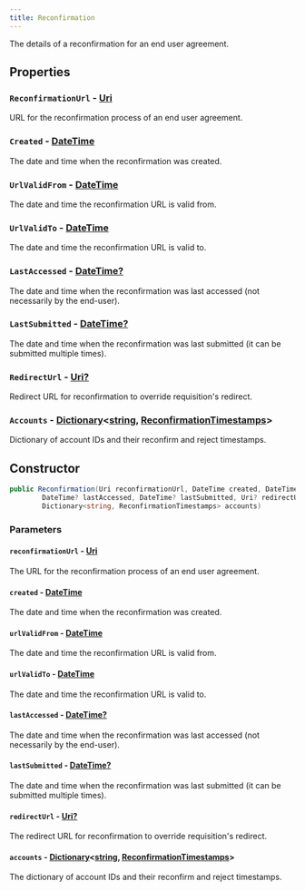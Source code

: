```yaml
---
title: Reconfirmation
---
```


The details of a reconfirmation for an end user agreement.

## Properties

### `ReconfirmationUrl` - [Uri](https://learn.microsoft.com/en-us/dotnet/api/system.uri)

URL for the reconfirmation process of an end user agreement.

### `Created` - [DateTime](https://learn.microsoft.com/en-us/dotnet/api/system.datetime)

The date and time when the reconfirmation was created.

### `UrlValidFrom` - [DateTime](https://learn.microsoft.com/en-us/dotnet/api/system.datetime)

The date and time the reconfirmation URL is valid from.

### `UrlValidTo` - [DateTime](https://learn.microsoft.com/en-us/dotnet/api/system.datetime)

The date and time the reconfirmation URL is valid to.

### `LastAccessed` - [DateTime?](https://learn.microsoft.com/en-us/dotnet/api/system.datetime)

The date and time when the reconfirmation was last accessed (not necessarily by the end-user).

### `LastSubmitted` - [DateTime?](https://learn.microsoft.com/en-us/dotnet/api/system.datetime)

The date and time when the reconfirmation was last submitted (it can be submitted multiple times).

### `RedirectUrl` - [Uri?](https://learn.microsoft.com/en-us/dotnet/api/system.uri)

Redirect URL for reconfirmation to override requisition's redirect.

### `Accounts` - [Dictionary](https://learn.microsoft.com/en-us/dotnet/api/system.collections.generic.dictionary-2)\<[string](https://learn.microsoft.com/en-us/dotnet/api/system.string), [ReconfirmationTimestamps](/docs/api-reference/responses/reconfirmation-timestamps)\>

Dictionary of account IDs and their reconfirm and reject timestamps.

## Constructor

```csharp
public Reconfirmation(Uri reconfirmationUrl, DateTime created, DateTime urlValidFrom, DateTime urlValidTo,
        DateTime? lastAccessed, DateTime? lastSubmitted, Uri? redirectUrl,
        Dictionary<string, ReconfirmationTimestamps> accounts)
```

### Parameters

#### `reconfirmationUrl` - [Uri](https://learn.microsoft.com/en-us/dotnet/api/system.uri)

The URL for the reconfirmation process of an end user agreement.

#### `created` - [DateTime](https://learn.microsoft.com/en-us/dotnet/api/system.datetime)

The date and time when the reconfirmation was created.

#### `urlValidFrom` - [DateTime](https://learn.microsoft.com/en-us/dotnet/api/system.datetime)

The date and time the reconfirmation URL is valid from.

#### `urlValidTo` - [DateTime](https://learn.microsoft.com/en-us/dotnet/api/system.datetime)

The date and time the reconfirmation URL is valid to.

#### `lastAccessed` - [DateTime?](https://learn.microsoft.com/en-us/dotnet/api/system.datetime)

The date and time when the reconfirmation was last accessed (not necessarily by the end-user).

#### `lastSubmitted` - [DateTime?](https://learn.microsoft.com/en-us/dotnet/api/system.datetime)

The date and time when the reconfirmation was last submitted (it can be submitted multiple times).

#### `redirectUrl` - [Uri?](https://learn.microsoft.com/en-us/dotnet/api/system.uri)

The redirect URL for reconfirmation to override requisition's redirect.

#### `accounts` - [Dictionary](https://learn.microsoft.com/en-us/dotnet/api/system.collections.generic.dictionary-2)\<[string](https://learn.microsoft.com/en-us/dotnet/api/system.string), [ReconfirmationTimestamps](/docs/api-reference/responses/reconfirmation-timestamps)\>

The dictionary of account IDs and their reconfirm and reject timestamps.
